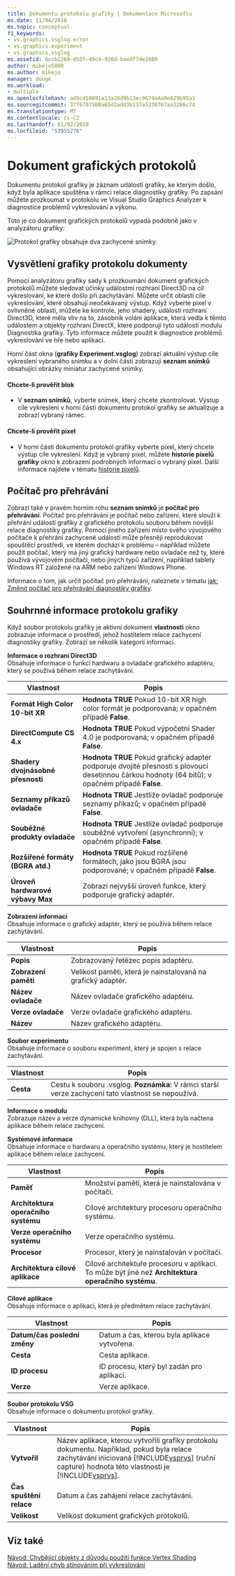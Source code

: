 ```yaml
---
title: Dokumentu protokolu grafiky | Dokumentace Microsoftu
ms.date: 11/04/2016
ms.topic: conceptual
f1_keywords:
- vs.graphics.vsglog.error
- vs.graphics.experiment
- vs.graphics.vsglog
ms.assetid: 6ccb1269-d55f-49c4-920d-baedf7de2888
author: mikejo5000
ms.author: mikejo
manager: douge
ms.workload:
- multiple
ms.openlocfilehash: ad9c458891a13a28d9b13ec9674a4a9e829b95a1
ms.sourcegitcommit: 37fb7075b0a65d2add3b137a5230767aa3266c74
ms.translationtype: MT
ms.contentlocale: cs-CZ
ms.lasthandoff: 01/02/2019
ms.locfileid: "53955276"
---
```

# <a name="graphics-log-document"></a>Dokument grafických protokolů
Dokumentu protokol grafiky je záznam událostí grafiky, ke kterým došlo, když byla aplikace spuštěna v rámci relace diagnostiky grafiky. Po zapsání můžete prozkoumat v protokolu ve Visual Studio Graphics Analyzer k diagnostice problémů vykreslování a výkonu.  

 Toto je co dokument grafických protokolů vypadá podobně jako v analyzátoru grafiky:  

 ![Protokol grafiky obsahuje dva zachycené snímky. ](media/gfx_diag_demo_graphics_log_orientation.png "gfx_diag_demo_graphics_log_orientation")  

## <a name="understanding-graphics-log-documents"></a>Vysvětlení grafiky protokolu dokumenty  
 Pomocí analyzátoru grafiky sady k prozkoumání dokument grafických protokolů můžete sledovat účinky událostmi rozhraní Direct3D na cíl vykreslování, ke které došlo při zachytávání. Můžete určit oblasti cíle vykreslování, které obsahují neočekávaný výstup. Když vyberte pixel v ovlivněné oblasti, můžete ke kontrole, jeho shadery, události rozhraní Direct3D, které měla vliv na to, zásobník volání aplikace, která vedla k těmto událostem a objekty rozhraní DirectX, které podporují tyto události modulu Diagnostika grafiky. Tyto informace můžete použít k diagnostice problémů vykreslování ve hře nebo aplikaci.  

 Horní část okna (**grafiky Experiment.vsglog**) zobrazí aktuální výstup cíle vykreslení vybraného snímku a v dolní části zobrazují **seznam snímků** obsahující obrázky miniatur zachycené snímky.  

#### <a name="to-inspect-a-frame"></a>Chcete-li prověřit blok  

-   V **seznam snímků**, vyberte snímek, který chcete zkontrolovat. Výstup cíle vykreslení v horní části dokumentu protokol grafiky se aktualizuje a zobrazí vybraný rámec.  

#### <a name="to-inspect-a-pixel"></a>Chcete-li prověřit pixel  

-   V horní části dokumentu protokol grafiky vyberte pixel, který chcete výstup cíle vykreslení. Když je vybraný pixel, můžete **historie pixelů grafiky** okno k zobrazení podrobných informací o vybraný pixel. Další informace najdete v tématu [historie pixelů](graphics-pixel-history.md).  

## <a name="playback-machine"></a>Počítač pro přehrávání  
 Zobrazí také v pravém horním rohu **seznam snímků** je **počítač pro přehrávání**. Počítač pro přehrávání je počítač nebo zařízení, které slouží k přehrání událostí grafiky z grafického protokolu souboru během novější relace diagnostiky grafiky. Pomocí jiného zařízení místo svého vývojového počítače k přehrání zachycené události může přesněji reprodukovat spouštěcí prostředí, ve kterém dochází k problému – například můžete použít počítač, který má jiný grafický hardware nebo ovladače než ty, které používá vývojovém počítači, nebo jiných typů zařízení, například tablety Windows RT založené na ARM nebo zařízení Windows Phone.  

 Informace o tom, jak určit počítač pro přehrávání, naleznete v tématu [jak: Změnit počítač pro přehrávání diagnostiky grafiky](how-to-change-the-graphics-diagnostics-playback-machine.md).  

## <a name="graphics-log-summary-information"></a>Souhrnné informace protokolu grafiky  
 Když soubor protokolu grafiky je aktivní dokument **vlastnosti** okno zobrazuje informace o prostředí, jehož hostitelem relace zachycení diagnostiky grafiky. Zobrazí se několik kategorií informací.  

 **Informace o rozhraní Direct3D**  
 Obsahuje informace o funkcí hardwaru a ovladače grafického adaptéru, který se používá během relace zachytávání.  

|Vlastnost|Popis|  
|--------------|-----------------|  
|**Formát High Color 10-bit XR**|**Hodnota TRUE** Pokud 10-bit XR high color formát je podporovaná; v opačném případě **False**.|  
|**DirectCompute CS 4.x**|**Hodnota TRUE** Pokud výpočetní Shader 4.0 je podporovaná; v opačném případě **False**.|  
|**Shadery dvojnásobné přesnosti**|**Hodnota TRUE** Pokud grafický adaptér podporuje dvojité přesnosti s plovoucí desetinnou čárkou hodnoty (64 bitů); v opačném případě **False**.|  
|**Seznamy příkazů ovladače**|**Hodnota TRUE** Jestliže ovladač podporuje seznamy příkazů; v opačném případě **False**.|  
|**Souběžné produkty ovladače**|**Hodnota TRUE** Jestliže ovladač podporuje souběžné vytvoření (asynchronní); v opačném případě **False**.|  
|**Rozšířené formáty (BGRA atd.)**|**Hodnota TRUE** Pokud rozšířené formátech, jako jsou BGRA jsou podporované; v opačném případě **False**.|  
|**Úroveň hardwarové výbavy Max**|Zobrazí nejvyšší úroveň funkce, který podporuje grafický adaptér.|  

 **Zobrazení informací**  
 Obsahuje informace o grafický adaptér, který se používá během relace zachytávání.  

|Vlastnost|Popis|  
|--------------|-----------------|  
|**Popis**|Zobrazovaný řetězec popis adaptéru.|  
|**Zobrazení paměti**|Velikost paměti, která je nainstalovaná na grafický adaptér.|  
|**Název ovladače**|Název ovladače grafického adaptéru.|  
|**Verze ovladače**|Verze ovladače grafického adaptéru.|  
|**Název**|Název grafického adaptéru.|  

 **Soubor experimentu**  
 Obsahuje informace o souboru experiment, který je spojen s relace zachytávání.  

|Vlastnost|Popis|  
|--------------|-----------------|  
|**Cesta**|Cestu k souboru .vsglog. **Poznámka:**  V rámci starší verze zachycení tato vlastnost se nepoužívá.|  

 **Informace o modulu**  
 Zobrazuje název a verze dynamické knihovny (DLL), která byla načtena aplikace během relace zachycení.  

 **Systémové informace**  
 Obsahuje informace o hardwaru a operačního systému, který je hostitelem aplikace během relace zachycení.  

|Vlastnost|Popis|  
|--------------|-----------------|  
|**Paměť**|Množství paměti, která je nainstalována v počítači.|  
|**Architektura operačního systému**|Cílové architektury procesoru operačního systému.|  
|**Verze operačního systému**|Verze operačního systému.|  
|**Procesor**|Procesor, který je nainstalován v počítači.|  
|**Architektura cílové aplikace**|Cílové architektuře procesoru v aplikaci. To může být jiné než **Architektura operačního systému**.|  

 **Cílové aplikace**  
 Obsahuje informace o aplikaci, která je předmětem relace zachytávání.  

|Vlastnost|Popis|  
|--------------|-----------------|  
|**Datum/čas poslední změny**|Datum a čas, kterou byla aplikace vytvořena.|  
|**Cesta**|Cesta aplikace.|  
|**ID procesu**|ID procesu, který byl zadán pro aplikaci.|  
|**Verze**|Verze aplikace.|  

 **Soubor protokolu VSG**  
 Obsahuje informace o dokumentu protokol grafiky.  


| Vlastnost | Popis |
|------------------------| - |
| **Vytvořil** | Název aplikace, kterou vytvořili grafiky protokolu dokumentu. Například, pokud byla relace zachytávání iniciovaná [!INCLUDE[vsprvs](../../code-quality/includes/vsprvs_md.md)] (ruční capture) hodnota této vlastnosti je [!INCLUDE[vsprvs](../../code-quality/includes/vsprvs_md.md)]. |
| **Čas spuštění relace** | Datum a čas zahájení relace zachytávání. |
| **Velikost** | Velikost dokument grafických protokolů. |

## <a name="see-also"></a>Viz také  
 [Návod: Chybějící objekty z důvodu použití funkce Vertex Shading](walkthrough-missing-objects-due-to-vertex-shading.md)   
 [Návod: Ladění chyb stínováním při vykreslování](walkthrough-debugging-rendering-errors-due-to-shading.md)
